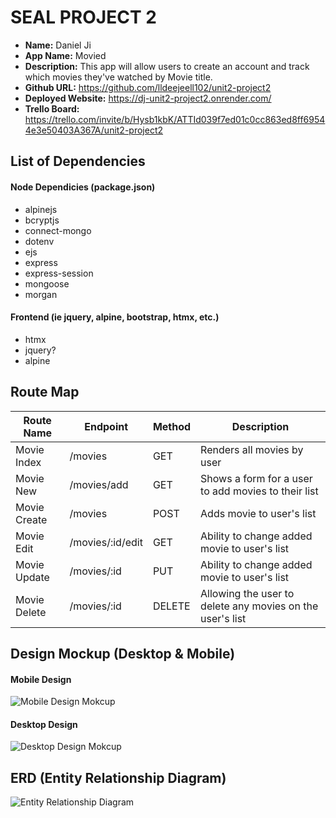 # SEAL PROJECT 2

- **Name:** Daniel Ji
- **App Name:** Movied
- **Description:** This app will allow users to create an account and track which movies they've watched by Movie title.
- **Github URL:** https://github.com/lldeejeell102/unit2-project2
- **Deployed Website:** https://dj-unit2-project2.onrender.com/
- **Trello Board:** https://trello.com/invite/b/Hysb1kbK/ATTId039f7ed01c0cc863ed8ff69544e3e50403A367A/unit2-project2

## List of Dependencies
#### Node Dependicies (package.json)
- alpinejs
- bcryptjs
- connect-mongo
- dotenv
- ejs
- express
- express-session
- mongoose
- morgan

#### Frontend (ie jquery, alpine, bootstrap, htmx, etc.)
- htmx
- jquery?
- alpine

## Route Map

<!-- Below should be a table listing the different routes in your app and their purposes -->

| Route Name | Endpoint | Method | Description |
| -----------| ---------| -------| ------------|
| Movie Index | /movies | GET | Renders all movies by user |
| Movie New | /movies/add | GET | Shows a form for a user to add movies to their list |
| Movie Create | /movies | POST | Adds movie to user's list |
| Movie Edit | /movies/:id/edit | GET | Ability to change added movie to user's list |
| Movie Update | /movies/:id | PUT | Ability to change added movie to user's list |
| Movie Delete | /movies/:id | DELETE | Allowing the user to delete any movies on the user's list |

## Design Mockup (Desktop & Mobile)

#### Mobile Design
![Mobile Design Mokcup](https://i.imgur.com/KUeCmTp.png)

#### Desktop Design
![Desktop Design Mokcup](https://i.imgur.com/SWOqYph.png)


## ERD (Entity Relationship Diagram)
<!-- This should be a diagram showing your models and any relationships between them. -->
![Entity Relationship Diagram](https://i.imgur.com/wgc4Ru4.png)
